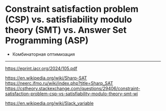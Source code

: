 # Constraint satisfaction problem (CSP) vs. satisfiability modulo theory (SMT) vs. Answer Set Programming (ASP)

* Комбинаторная оптимизация

-- --
https://eprint.iacr.org/2024/105.pdf

https://en.wikipedia.org/wiki/Sharp-SAT
https://neerc.ifmo.ru/wiki/index.php?title=Sharp_SAT
https://cstheory.stackexchange.com/questions/29406/constraint-satisfaction-problem-csp-vs-satisfiability-modulo-theory-smt-wi

https://en.wikipedia.org/wiki/Slack_variable

